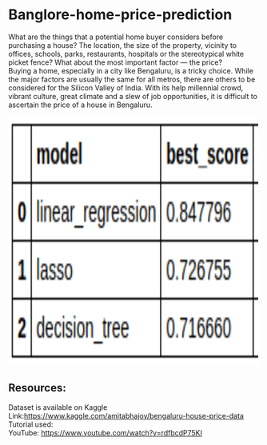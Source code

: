 # Banglore-home-price-prediction

What are the things that a potential home buyer considers before purchasing a house? The location, the size of the property, vicinity to offices, schools, parks, restaurants, hospitals or the stereotypical white picket fence? What about the most important factor — the price?</br>
Buying a home, especially in a city like Bengaluru, is a tricky choice. While the major factors are usually the same for all metros, there are others to be considered for the Silicon Valley of India. With its help millennial crowd, vibrant culture, great climate and a slew of job opportunities, it is difficult to ascertain the price of a house in Bengaluru.</br>

<img src="model_performance.png" width="500" height="500">


## __Resources:__
Dataset is available on Kaggle</br>
Link:https://www.kaggle.com/amitabhajoy/bengaluru-house-price-data</br> 
Tutorial used:</br>
YouTube: https://www.youtube.com/watch?v=rdfbcdP75KI

